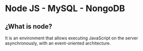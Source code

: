 # Node JS - MySQL - NongoDB

## ¿What is node?

It is an environment that allows executing JavaScript on the server asynchronously, with an event-oriented architecture.